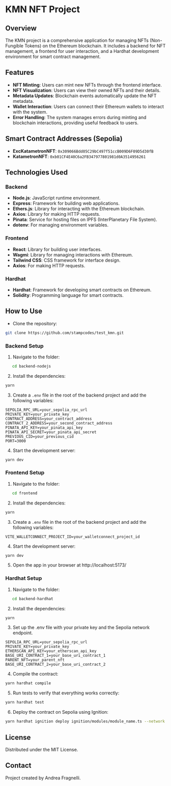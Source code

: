 # KMN NFT Project

## Overview

The KMN project is a comprehensive application for managing NFTs (Non-Fungible Tokens) on the Ethereum blockchain. It includes a backend for NFT management, a frontend for user interaction, and a Hardhat development environment for smart contract management.

## Features

- **NFT Minting**: Users can mint new NFTs through the frontend interface.
- **NFT Visualization**: Users can view their owned NFTs and their details.
- **Metadata Updates**: Blockchain events automatically update the NFT metadata.
- **Wallet Interaction**: Users can connect their Ethereum wallets to interact with the system.
- **Error Handling**: The system manages errors during minting and blockchain interactions, providing useful feedback to users.

## Smart Contract Addresses (Sepolia)

- **ExcKatametronNFT**: `0x309066Bdd05C29bC497f51ccB009D6F09D5d30fB`
- **KatametronNFT**: `0xb01CF4E40C6a2FB347977801981d0A3514956261`

## Technologies Used

### Backend

- **Node.js**: JavaScript runtime environment.
- **Express**: Framework for building web applications.
- **Ethers.js**: Library for interacting with the Ethereum blockchain.
- **Axios**: Library for making HTTP requests.
- **Pinata**: Service for hosting files on IPFS (InterPlanetary File System).
- **dotenv**: For managing environment variables.

### Frontend

- **React**: Library for building user interfaces.
- **Wagmi**: Library for managing interactions with Ethereum.
- **Tailwind CSS**: CSS framework for interface design.
- **Axios**: For making HTTP requests.

### Hardhat

- **Hardhat**: Framework for developing smart contracts on Ethereum.
- **Solidity**: Programming language for smart contracts.

## How to Use

- Clone the repository:

```bash
git clone https://github.com/stampcodes/test_kmn.git
```

### Backend Setup

1. Navigate to the folder:

```bash
   cd backend-nodejs
```

2. Install the dependencies:

```bash
yarn
```

3. Create a `.env` file in the root of the backend project and add the following variables:

```plaintext
SEPOLIA_RPC_URL=your_sepolia_rpc_url
PRIVATE_KEY=your_private_key
CONTRACT_ADDRESS=your_contract_address
CONTRACT_2_ADDRESS=your_second_contract_address
PINATA_API_KEY=your_pinata_api_key
PINATA_API_SECRET=your_pinata_api_secret
PREVIOUS_CID=your_previous_cid
PORT=3000
```

4. Start the development server:

```bash
yarn dev
```

### Frontend Setup

1. Navigate to the folder:

```bash
   cd frontend
```

2. Install the dependencies:

```bash
yarn
```

3. Create a `.env` file in the root of the backend project and add the following variables:

```plaintext
VITE_WALLETCONNECT_PROJECT_ID=your_walletconnect_project_id
```

4. Start the development server:

```bash
yarn dev
```

5. Open the app in your browser at http://localhost:5173/

### Hardhat Setup

1. Navigate to the folder:

```bash
   cd backend-hardhat
```

2. Install the dependencies:

```bash
yarn
```

3. Set up the .env file with your private key and the Sepolia network endpoint.

```plaintext
SEPOLIA_RPC_URL=your_sepolia_rpc_url
PRIVATE_KEY=your_private_key
ETHERSCAN_API_KEY=your_etherscan_api_key
BASE_URI_CONTRACT_1=your_base_uri_contract_1
PARENT_NFT=your_parent_nft
BASE_URI_CONTRACT_2=your_base_uri_contract_2
```

4. Compile the contract:

```bash
yarn hardhat compile
```

5. Run tests to verify that everything works correctly:

```bash
yarn hardhat test
```

6. Deploy the contract on Sepolia using Ignition:

```bash
yarn hardhat ignition deploy ignition/modules/module_name.ts --network sepolia
```

## License

Distributed under the MIT License.

## Contact

Project created by Andrea Fragnelli.
